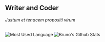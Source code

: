 ## Writer and Coder

*Justum et tenacem propositi virum*




<br />





<img align="left" alt="Most Used Language" src="https://github-readme-stats.vercel.app/api/top-langs/?username=LordFarron&layout=compact">
<img align="left" alt="Bruno's Github Stats" src="https://github-readme-stats.vercel.app/api?username=LordFarron&show_icons=true&hide_border=true&count_private=true&theme=dark" />